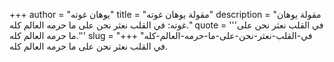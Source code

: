 +++
author = "يوهان غوته"
title = "مقولة يوهان غوته"
description = "مقولة يوهان غوته: في القلب نعثر نحن على ما حرمه العالم كله."
quote = '''في القلب نعثر نحن على ما حرمه العالم كله.''' 
slug = "في-القلب-نعثر-نحن-على-ما-حرمه-العالم-كله"
+++
في القلب نعثر نحن على ما حرمه العالم كله.
